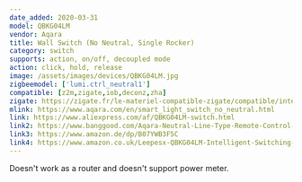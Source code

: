 ```yaml
---
date_added: 2020-03-31
model: QBKG04LM
vendor: Aqara
title: Wall Switch (No Neutral, Single Rocker)
category: switch
supports: action, on/off, decoupled mode
action: click, hold, release
image: /assets/images/devices/QBKG04LM.jpg
zigbeemodel: ['lumi.ctrl_neutral1']
compatible: [z2m,zigate,iob,deconz,zha]
zigate: https://zigate.fr/le-materiel-compatible-zigate/compatible/interrupteurmuralsimpledoubletouche
mlink: https://www.aqara.com/en/smart_light_switch_no_neutral.html
link: https://www.aliexpress.com/af/QBKG04LM-switch.html
link2: https://www.banggood.com/Aqara-Neutral-Line-Type-Remote-Control-Switch-Home-Light-Controller-Intelligent-Wall-Switch-From-Xiaomi-Eco-Sy-p-1316484.html
link3: https://www.amazon.de/dp/B07YWB3F5C
link4: https://www.amazon.co.uk/Leepesx-QBKG04LM-Intelligent-Switching-Firewire/dp/B07Y54MJLR
---
```

Doesn't work as a router and doesn't support power meter.
